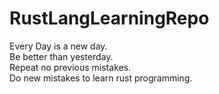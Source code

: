 # RustLangLearningRepo
Every Day is a new day. <br>
Be better than yesterday. <br>
Repeat no previous mistakes. <br>
Do new mistakes to learn rust programming. <br>
